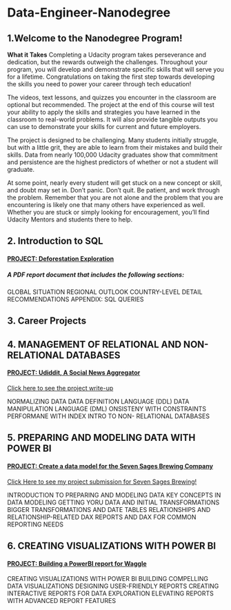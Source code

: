 # Data-Engineer-Nanodegree

## 1.Welcome to the Nanodegree Program!



**What it Takes**
Completing a Udacity program takes perseverance and dedication, but the rewards outweigh the challenges. Throughout your program, you will develop and demonstrate specific skills that will serve you for a lifetime. Congratulations on taking the first step towards developing the skills you need to power your career through tech education!

The videos, text lessons, and quizzes you encounter in the classroom are optional but recommended. The project at the end of this course will test your ability to apply the skills and strategies you have learned in the classroom to real-world problems. It will also provide tangible outputs you can use to demonstrate your skills for current and future employers.

The project is designed to be challenging. Many students initially struggle, but with a little grit, they are able to learn from their mistakes and build their skills. Data from nearly 100,000 Udacity graduates show that commitment and persistence are the highest predictors of whether or not a student will graduate.

At some point, nearly every student will get stuck on a new concept or skill, and doubt may set in. Don’t panic. Don’t quit. Be patient, and work through the problem. Remember that you are not alone and the problem that you are encountering is likely one that many others have experienced as well. Whether you are stuck or simply looking for encouragement, you’ll find Udacity Mentors and students there to help.

## **2. Introduction to SQL**

#### <u>PROJECT: Deforestation Exploration</u>

##### A PDF report document that includes the following sections:

GLOBAL SITUATION
REGIONAL OUTLOOK
COUNTRY-LEVEL DETAIL
RECOMMENDATIONS
APPENDIX: SQL QUERIES



## 3. Career Projects



## 4. MANAGEMENT OF  RELATIONAL AND NON-RELATIONAL DATABASES

#### <u>PROJECT: Udiddit, A Social News Aggregator</u>
[Click here to see the project write-up](https://github.com/mathewmahoneyds20/Data-Engineer-Nanodegree/blob/main/Udiddit%20-%20Mathew%20Mahoney%20UDACITY.pdf)

NORMALIZING DATA
DATA DEFINITION LANGUAGE (DDL)
DATA MANIPULATION LANGUAGE (DML)
ONSISTENY WITH CONSTRAINTS
PERFORMANE WITH INDEX
INTRO TO NON- RELATIONAL DATABASES

## 5. PREPARING AND MODELING DATA WITH POWER BI

#### <u>PROJECT: Create a data model for the Seven Sages Brewing Company</u>

[Click Here to see my project submission for Seven Sages Brewing!](https://app.powerbi.com/links/Ld9D6ym9bi?ctid=0592ca6b-0602-42a0-b698-5ad334940dcf&pbi_source=linkShare)

INTRODUCTION TO PREPARING AND MODELING DATA
KEY CONCEPTS IN DATA MODELING
GETTING YORU DATA AND INITIAL TRANSFORMATIONS
BIGGER TRANSFORMATIONS AND DATE TABLES
RELATIONSHIPS AND RELATIONSHIP-RELATED DAX
REPORTS AND DAX FOR COMMON REPORTING NEEDS

## 6. CREATING VISUALIZATIONS WITH POWER BI

#### <u>PROJECT: Building a PowerBI report for Waggle</u>

CREATING VISUALIZATIONS WITH POWER BI
BUILDING COMPELLING DATA VISUALIZATIONS
DESIGNING USER-FRIENDLY REPORTS
CREATING INTERACTIVE REPORTS FOR DATA EXPLORATION
ELEVATING REPORTS WITH ADVANCED REPORT FEATURES

